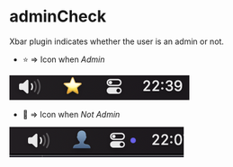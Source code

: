 # adminCheck
Xbar plugin indicates whether the user is an admin or not.


- ⭐️ => Icon when *Admin*

![Admin](Admin.png)


- 👤 => Icon when *Not Admin*

![Not Admin](notAdmin.png)
